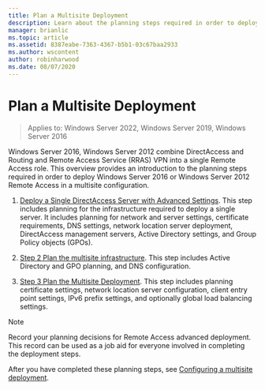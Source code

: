 ```yaml
---
title: Plan a Multisite Deployment
description: Learn about the planning steps required in order to deploy  Windows Server 2016 or  Windows Server 2012  Remote Access in a multisite configuration.
manager: brianlic
ms.topic: article
ms.assetid: 8387eabe-7363-4367-b5b1-03c67baa2933
ms.author: wscontent
author: robinharwood
ms.date: 08/07/2020
---
```

# Plan a Multisite Deployment

>Applies to: Windows Server 2022, Windows Server 2019, Windows Server 2016

 Windows Server 2016, Windows Server 2012 combine DirectAccess and Routing and Remote Access Service (RRAS) VPN into a single Remote Access role. This overview provides an introduction to the planning steps required in order to deploy  Windows Server 2016 or  Windows Server 2012  Remote Access in a multisite configuration.

1.  [Deploy a Single DirectAccess Server with Advanced Settings](/previous-versions/windows/it-pro/windows-server-2012-R2-and-2012/hh831436(v=ws.11)). This step includes planning for the infrastructure required to deploy a single server. It includes planning for network and server settings, certificate requirements, DNS settings, network location server deployment, DirectAccess management servers, Active Directory settings, and Group Policy objects (GPOs).

2.  [Step 2 Plan the multisite infrastructure](Step-2-Plan-the-Multisite-Infrastructure.md). This step includes Active Directory and GPO planning, and DNS configuration.

3.  [Step 3 Plan the Multisite Deployment](Step-3-Plan-the-Multisite-Deployment.md). This step includes planning certificate settings, network location server configuration, client entry point settings, IPv6 prefix settings, and optionally global load balancing settings.

> [!NOTE]
> Record your planning decisions for Remote Access advanced deployment. This record can be used as a job aid for everyone involved in completing the deployment steps.

After you have completed these planning steps, see [Configuring a multisite deployment](../configure/Configure-a-Multisite-Deployment.md).

